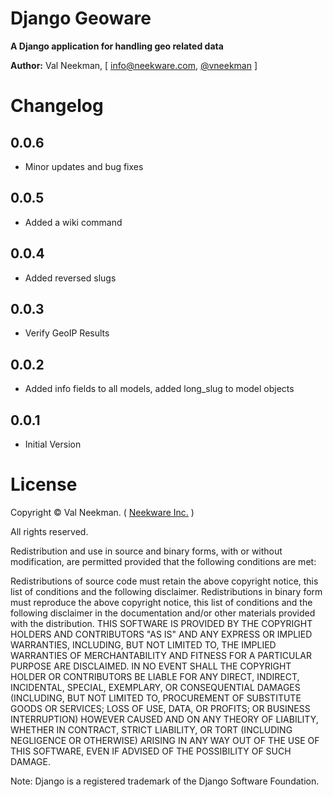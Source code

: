 Django Geoware
====================

**A Django application for handling geo related data**

**Author:** Val Neekman, [ info@neekware.com, [@vneekman](twitter.com/vneekman) ]


Changelog
=========

0.0.6
-----
* Minor updates and bug fixes

0.0.5
-----
* Added a wiki command

0.0.4
-----
* Added reversed slugs

0.0.3
-----
* Verify GeoIP Results

0.0.2
-----
* Added info fields to all models, added long_slug to model objects

0.0.1
-----
* Initial Version

License
=======

Copyright © Val Neekman. ( [Neekware Inc.](neekware.com) )

All rights reserved.

Redistribution and use in source and binary forms, with or without 
modification, are permitted provided that the following conditions are met:

Redistributions of source code must retain the above copyright notice, this 
list of conditions and the following disclaimer.
Redistributions in binary form must reproduce the above copyright notice, this 
list of conditions and the following disclaimer in the documentation and/or 
other materials provided with the distribution.
THIS SOFTWARE IS PROVIDED BY THE COPYRIGHT HOLDERS AND CONTRIBUTORS "AS IS" AND 
ANY EXPRESS OR IMPLIED WARRANTIES, INCLUDING, BUT NOT LIMITED TO, THE IMPLIED 
WARRANTIES OF MERCHANTABILITY AND FITNESS FOR A PARTICULAR PURPOSE ARE 
DISCLAIMED. IN NO EVENT SHALL THE COPYRIGHT HOLDER OR CONTRIBUTORS BE LIABLE 
FOR ANY DIRECT, INDIRECT, INCIDENTAL, SPECIAL, EXEMPLARY, OR CONSEQUENTIAL 
DAMAGES (INCLUDING, BUT NOT LIMITED TO, PROCUREMENT OF SUBSTITUTE GOODS OR 
SERVICES; LOSS OF USE, DATA, OR PROFITS; OR BUSINESS INTERRUPTION) HOWEVER 
CAUSED AND ON ANY THEORY OF LIABILITY, WHETHER IN CONTRACT, STRICT LIABILITY, 
OR TORT (INCLUDING NEGLIGENCE OR OTHERWISE) ARISING IN ANY WAY OUT OF THE USE 
OF THIS SOFTWARE, EVEN IF ADVISED OF THE POSSIBILITY OF SUCH DAMAGE.


Note: Django is a registered trademark of the Django Software Foundation.



